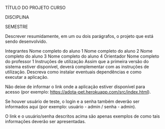 TÍTULO DO PROJETO
CURSO

DISCIPLINA

SEMESTRE

Descrever resumidamente, em um ou dois parágrafos, o projeto que está sendo desenvolvido.

Integrantes
Nome completo do aluno 1
Nome completo do aluno 2
Nome completo do aluno 3
Nome completo do aluno 4
Orientador
Nome completo do professor 1
Instruções de utilização
Assim que a primeira versão do sistema estiver disponível, deverá complementar com as instruções de utilização. Descreva como instalar eventuais dependências e como executar a aplicação.

Não deixe de informar o link onde a aplicação estiver disponível para acesso (por exemplo: https://adota-pet.herokuapp.com/src/index.html).

Se houver usuário de teste, o login e a senha também deverão ser informados aqui (por exemplo: usuário - admin / senha - admin).

O link e o usuário/senha descritos acima são apenas exemplos de como tais informações deverão ser apresentadas.
